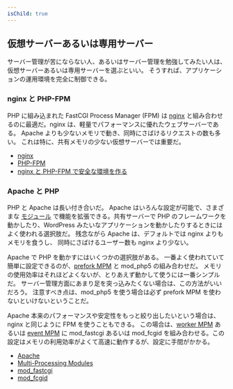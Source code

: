 ```yaml
---
isChild: true
---
```


## 仮想サーバーあるいは専用サーバー

サーバー管理が苦にならない人、あるいはサーバー管理を勉強してみたい人は、仮想サーバーあるいは専用サーバーを選ぶといい。
そうすれば、アプリケーションの運用環境を完全に制御できる。

### nginx と PHP-FPM

PHP に組み込まれた FastCGI Process Manager (FPM) は [nginx](http://nginx.org)
と組み合わせるのに最適だ。nginx は、軽量でパフォーマンスに優れたウェブサーバーである。
Apache よりも少ないメモリで動き、同時にさばけるリクエストの数も多い。
これは特に、共有メモリの少ない仮想サーバーでは重要だ。

* [nginx](http://nginx.org)
* [PHP-FPM](http://php.net/manual/ja/install.fpm.php)
* [nginx と PHP-FPM で安全な環境を作る](https://nealpoole.com/blog/2011/04/setting-up-php-fastcgi-and-nginx-dont-trust-the-tutorials-check-your-configuration/)

### Apache と PHP

PHP と Apache は長い付き合いだ。
Apache はいろんな設定が可能で、さまざまな [モジュール](http://httpd.apache.org/docs/2.4/mod/)
で機能を拡張できる。共有サーバーで PHP のフレームワークを動かしたり、WordPress
みたいなアプリケーションを動かしたりするときにはよく使われる選択肢だ。
残念ながら Apache は、デフォルトでは nginx よりもメモリを食うし、
同時にさばけるユーザー数も nginx より少ない。

Apache で PHP を動かすにはいくつかの選択肢がある。
一番よく使われていて簡単に設定できるのが、[prefork MPM](http://httpd.apache.org/docs/2.4/mod/prefork.html) と mod_php5 の組み合わせだ。
メモリの使用効率はそれほどよくないが、とりあえず動かして使うには一番シンプルだ。
サーバー管理方面にあまり足を突っ込みたくない場合は、この方法がいいだろう。
注意すべき点は、mod_php5 を使う場合は必ず prefork MPM を使わないといけないということだ。

Apache 本来のパフォーマンスや安定性をもっと絞り出したいという場合は、nginx と同じように FPM を使うこともできる。
この場合は、[worker MPM](http://httpd.apache.org/docs/2.4/mod/worker.html) あるいは
[event MPM](http://httpd.apache.org/docs/2.4/mod/event.html) に mod_fastcgi あるいは mod_fcgid
を組み合わせる。この設定はメモリの利用効率がよくて高速に動作するが、設定に手間がかかる。

* [Apache](http://httpd.apache.org/)
* [Multi-Processing Modules](http://httpd.apache.org/docs/2.4/mod/mpm_common.html)
* [mod_fastcgi](http://www.fastcgi.com/mod_fastcgi/docs/mod_fastcgi.html)
* [mod_fcgid](http://httpd.apache.org/mod_fcgid/)
